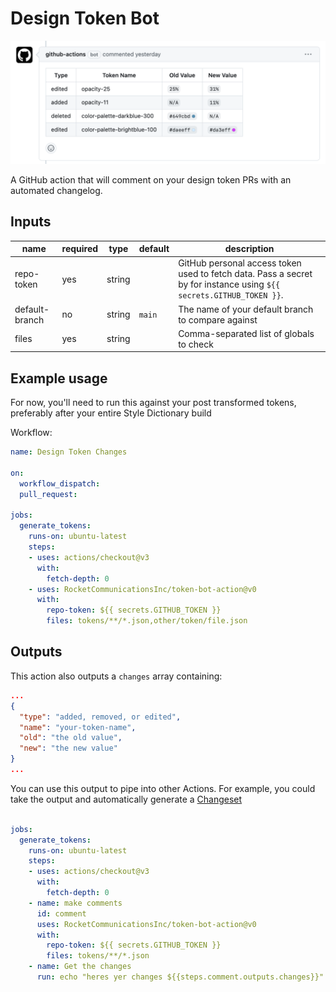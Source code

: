 # Design Token Bot

![](example.png) 

A GitHub action that will comment on your design token PRs with an automated changelog.

## Inputs

| name         | required | type   | default         | description |
| ------------ | ---      | ------ | --------------- | ----------- |
| repo-token        | yes      | string |                 | GitHub personal access token used to fetch data. Pass a secret by for instance using `${{ secrets.GITHUB_TOKEN }}`.
| default-branch     | no      | string | `main` | The name of your default branch to compare against
| files       | yes      | string |    | Comma-separated list of globals to check

## Example usage

For now, you'll need to run this against your post transformed tokens, preferably after your entire Style Dictionary build

Workflow:


```yml
name: Design Token Changes

on:
  workflow_dispatch:
  pull_request:

jobs:
  generate_tokens:
    runs-on: ubuntu-latest
    steps:
    - uses: actions/checkout@v3
      with:
        fetch-depth: 0
    - uses: RocketCommunicationsInc/token-bot-action@v0
      with:
        repo-token: ${{ secrets.GITHUB_TOKEN }}
        files: tokens/**/*.json,other/token/file.json
```

## Outputs

This action also outputs a `changes` array containing:

```json
...
{
  "type": "added, removed, or edited",
  "name": "your-token-name",
  "old": "the old value",
  "new": "the new value"
}
...
```

You can use this output to pipe into other Actions. For example, you could take the output and automatically generate a [Changeset](https://github.com/changesets/changesets)


```yml

jobs:
  generate_tokens:
    runs-on: ubuntu-latest
    steps:
    - uses: actions/checkout@v3
      with:
        fetch-depth: 0
    - name: make comments 
      id: comment
      uses: RocketCommunicationsInc/token-bot-action@v0
      with:
        repo-token: ${{ secrets.GITHUB_TOKEN }}
        files: tokens/**/*.json
    - name: Get the changes
      run: echo "heres yer changes ${{steps.comment.outputs.changes}}"

```
